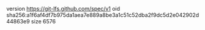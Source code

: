 version https://git-lfs.github.com/spec/v1
oid sha256:a1f6af4df7b975da1aea7e889a8be3a1c51c52dba2f9dc5d2e042902d44863e9
size 6576
